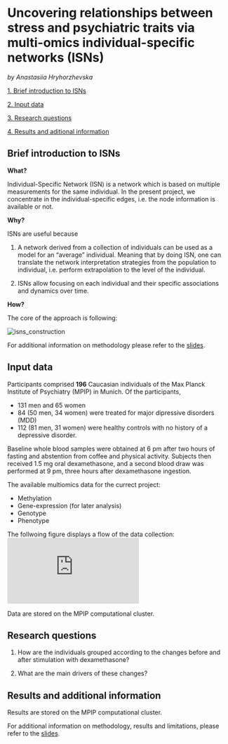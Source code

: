 # __Uncovering relationships between stress and psychiatric traits via multi-omics individual-specific networks (ISNs)__

_by Anastasiia Hryhorzhevska_

[1. Brief introduction to ISNs](#brief-introduction-to-isns)

[2. Input data](#input-data)

[3. Research questions](#research-questions)

[4. Results and aditional information](#results-and-additional-information)

## **Brief introduction to ISNs**

**What?**

Individual-Specific Network (ISN) is a network which is based on multiple measurements for the same individual. In the present project, we concentrate in the individual-specific edges, i.e. the node information is available or not.  

**Why?**

ISNs are useful because 

1. A network derived from a collection of individuals can be used as a model for an “average” individual. Meaning that by doing ISN, one can translate the network interpretation strategies from the population to individual, i.e. perform extrapolation to the level of the individual. 

2. ISNs allow focusing on each individual and their specific associations and dynamics over time.

**How?**

The core of the approach is following: 

![isns_construction](https://github.com/ahryho/dex-stim-human-array-isns/blob/main/materials/figures/isns_construction.jpg)

For additional information on methodology please refer to the [slides](https://github.com/ahryho/dex-stim-human-array-isns/blob/main/materials/final_presentation.pdf).

## **Input data**

Participants comprised **196** Caucasian individuals of the Max Planck Institute of Psychiatry (MPIP) in Munich. Of the participants, 

+ 131 men and 65 women
+ 84 (50 men, 34 women) were treated for major dipressive disorders (MDD)
+ 112 (81 men, 31 women) were healthy controls with no history of a depressive disorder. 

Baseline whole blood samples were obtained at 6 pm after two hours of fasting and abstention from coffee and physical activity. Subjects then received 1.5 mg oral dexamethasone, and a second blood draw was performed at 9 pm, three hours after dexamethasone ingestion.

The available multiomics data for the currect project:

- Methylation
- Gene-expression (for later analysis)
- Genotype
- Phenotype 

The follwoing figure displays a flow of the data collection: 
![data overview](https://github.com/ahryho/dex-stim-human-array-isns/blob/main/materials/figures/data-schema.pdf)

Data are stored on the MPIP computational cluster.

## Research questions

1. How are the individuals grouped according to the changes before and after stimulation with dexamethasone?

2. What are the main drivers of these changes?

## Results and additional information

Results are stored on the MPIP computational cluster.

For additional information on methodology, results and limitations, please refer to the [slides](https://github.com/ahryho/dex-stim-human-array-isns/blob/main/materials/final_presentation.pdf).
